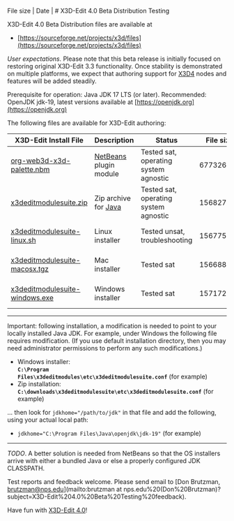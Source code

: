 File size | Date         | # X3D-Edit 4.0 Beta Distribution Testing

<!-- posted at https://sourceforge.net/projects/x3d/files -->

X3D-Edit 4.0 Beta Distribution files are available at

* [https://sourceforge.net/projects/x3d/files](https://sourceforge.net/projects/x3d/files)

*User expectations.* Please note that this beta release is initially focused on restoring original X3D-Edit 3.3 functionality.
Once stability is demonstrated on multiple platforms, we expect that authoring support for 
[X3D4](https://www.web3d.org/x3d4) nodes and features will be added steadily.

Prerequisite for operation: Java JDK 17 LTS (or later).  Recommended: OpenJDK jdk-19, latest versions available at [https://openjdk.org](https://openjdk.org)

The following files are available for X3D-Edit authoring:

X3D-Edit Install File                                                                                       | Description               | Status                                                        | File size | Date        
----------------------------------------------------------------------------------------------------------- | ------------------------- | ------------------------------------------------------------- | --------- | ------------  
[org-web3d-x3d-palette.nbm](https://sourceforge.net/projects/x3d/files/org-web3d-x3d-palette.nbm)           | [NetBeans](https://netbeans.org) plugin module    | Tested sat, operating system agnostic |  67732688 | Oct 10 14:31  
[x3deditmodulesuite.zip](https://sourceforge.net/projects/x3d/files/x3deditmodulesuite.zip)                 | Zip archive for [Java](https://openjdk.java.net)  | Tested sat, operating system agnostic | 156827561 | Oct 10 14:31  
[x3deditmodulesuite-linux.sh](https://sourceforge.net/projects/x3d/files/x3deditmodulesuite-linux.sh)       | Linux installer           | Tested unsat, troubleshooting                                 | 156775424 | Oct 10 14:32 
[x3deditmodulesuite-macosx.tgz](https://sourceforge.net/projects/x3d/files/x3deditmodulesuite-macosx.tgz)   | Mac installer             | Tested sat                                                    | 156688279 | Oct 10 14:33   
[x3deditmodulesuite-windows.exe](https://sourceforge.net/projects/x3d/files/x3deditmodulesuite-windows.exe) | Windows installer         | Tested sat                                                    | 157172202 | Oct 10 14:32  

----

Important: following installation, a modification is needed to point to your locally installed Java JDK.
For example, under Windows the following file requires modification.  (If you use default installation directory, 
then you may need administrator permissions to perform any such modifications.)

* Windows installer: <br /><b><code>C:\Program Files\x3deditmodules\etc\x3deditmodulesuite.conf</code></b> (for example)
* Zip installation:  <br /><b><code>C:\downloads\x3deditmodulesuite\etc\x3deditmodulesuite.conf</code></b> (for example)

... then look for <code>jdkhome="/path/to/jdk"</code> in that file and add the following, using your actual local path:

* <code>jdkhome="C:\Program Files\Java\openjdk\jdk-19"</code> (for example)

----

*TODO*. A better solution is needed from NetBeans so that the OS installers arrive with either a bundled Java or else a properly configured JDK CLASSPATH.

Test reports and feedback welcome.  Please send email to
[Don Brutzman, brutzman@nps.edu](mailto:brutzman at nps.edu%20(Don%20Brutzman)?subject=X3D-Edit%204.0%20Beta%20Testing%20feedback).

Have fun with [X3D-Edit 4.0](https://savage.nps.edu/X3D-Edit)!
